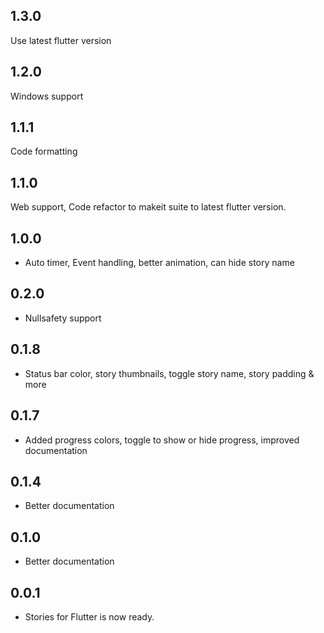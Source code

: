 ## 1.3.0
Use latest flutter version

## 1.2.0
Windows support

## 1.1.1

Code formatting

## 1.1.0

Web support, Code refactor to makeit suite to latest flutter version.

## 1.0.0

* Auto timer, Event handling, better animation, can hide story name

## 0.2.0

* Nullsafety support

## 0.1.8

* Status bar color, story thumbnails, toggle story name, story padding & more

## 0.1.7

* Added progress colors, toggle to show or hide progress, improved documentation

## 0.1.4

* Better documentation

## 0.1.0

* Better documentation

## 0.0.1

* Stories for Flutter is now ready.



